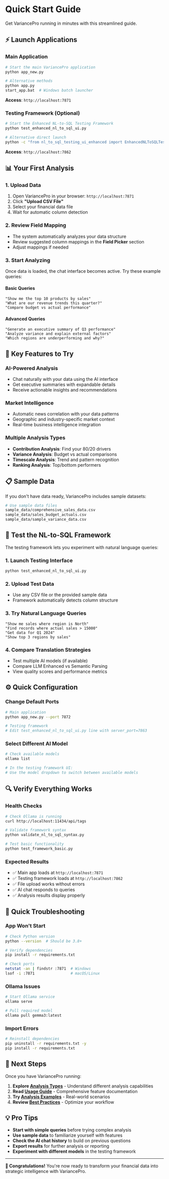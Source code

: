 # Quick Start Guide

Get VariancePro running in minutes with this streamlined guide.

## ⚡ Launch Applications

### Main Application
```bash
# Start the main VariancePro application
python app_new.py

# Alternative methods
python app.py
start_app.bat  # Windows batch launcher
```

**Access**: `http://localhost:7871`

### Testing Framework (Optional)
```bash
# Start the Enhanced NL-to-SQL Testing Framework
python test_enhanced_nl_to_sql_ui.py

# Alternative direct launch
python -c "from nl_to_sql_testing_ui_enhanced import EnhancedNLToSQLTestingUI; EnhancedNLToSQLTestingUI().launch()"
```

**Access**: `http://localhost:7862`

## 📊 Your First Analysis

### 1. Upload Data
1. Open VariancePro in your browser: `http://localhost:7871`
2. Click **"Upload CSV File"**
3. Select your financial data file
4. Wait for automatic column detection

### 2. Review Field Mapping
- The system automatically analyzes your data structure
- Review suggested column mappings in the **Field Picker** section
- Adjust mappings if needed

### 3. Start Analyzing
Once data is loaded, the chat interface becomes active. Try these example queries:

#### Basic Queries
```
"Show me the top 10 products by sales"
"What are our revenue trends this quarter?"
"Compare budget vs actual performance"
```

#### Advanced Queries
```
"Generate an executive summary of Q3 performance"
"Analyze variance and explain external factors"
"Which regions are underperforming and why?"
```

## 🎯 Key Features to Try

### AI-Powered Analysis
- Chat naturally with your data using the AI interface
- Get executive summaries with expandable details
- Receive actionable insights and recommendations

### Market Intelligence
- Automatic news correlation with your data patterns
- Geographic and industry-specific market context
- Real-time business intelligence integration

### Multiple Analysis Types
- **Contribution Analysis**: Find your 80/20 drivers
- **Variance Analysis**: Budget vs actual comparisons
- **Timescale Analysis**: Trend and pattern recognition
- **Ranking Analysis**: Top/bottom performers

## 📋 Sample Data

If you don't have data ready, VariancePro includes sample datasets:

```bash
# Use sample data files
sample_data/comprehensive_sales_data.csv
sample_data/sales_budget_actuals.csv
sample_data/sample_variance_data.csv
```

## 🧪 Test the NL-to-SQL Framework

The testing framework lets you experiment with natural language queries:

### 1. Launch Testing Interface
```bash
python test_enhanced_nl_to_sql_ui.py
```

### 2. Upload Test Data
- Use any CSV file or the provided sample data
- Framework automatically detects column structure

### 3. Try Natural Language Queries
```
"Show me sales where region is North"
"Find records where actual sales > 15000"
"Get data for Q1 2024"
"Show top 3 regions by sales"
```

### 4. Compare Translation Strategies
- Test multiple AI models (if available)
- Compare LLM Enhanced vs Semantic Parsing
- View quality scores and performance metrics

## ⚙️ Quick Configuration

### Change Default Ports
```bash
# Main application
python app_new.py --port 7872

# Testing framework
# Edit test_enhanced_nl_to_sql_ui.py line with server_port=7863
```

### Select Different AI Model
```bash
# Check available models
ollama list

# In the testing framework UI:
# Use the model dropdown to switch between available models
```

## 🔍 Verify Everything Works

### Health Checks
```bash
# Check Ollama is running
curl http://localhost:11434/api/tags

# Validate framework syntax
python validate_nl_to_sql_syntax.py

# Test basic functionality
python test_framework_basic.py
```

### Expected Results
- ✅ Main app loads at `http://localhost:7871`
- ✅ Testing framework loads at `http://localhost:7862`
- ✅ File upload works without errors
- ✅ AI chat responds to queries
- ✅ Analysis results display properly

## 🚨 Quick Troubleshooting

### App Won't Start
```bash
# Check Python version
python --version  # Should be 3.8+

# Verify dependencies
pip install -r requirements.txt

# Check ports
netstat -an | findstr :7871  # Windows
lsof -i :7871                # macOS/Linux
```

### Ollama Issues
```bash
# Start Ollama service
ollama serve

# Pull required model
ollama pull gemma3:latest
```

### Import Errors
```bash
# Reinstall dependencies
pip uninstall -r requirements.txt -y
pip install -r requirements.txt
```

## 🎯 Next Steps

Once you have VariancePro running:

1. **Explore [Analysis Types](Analysis-Types.md)** - Understand different analysis capabilities
2. **Read [Usage Guide](Usage-Guide.md)** - Comprehensive feature documentation  
3. **Try [Analysis Examples](Analysis-Examples.md)** - Real-world scenarios
4. **Review [Best Practices](Best-Practices.md)** - Optimize your workflow

## 💡 Pro Tips

- **Start with simple queries** before trying complex analysis
- **Use sample data** to familiarize yourself with features
- **Check the AI chat history** to build on previous questions
- **Export results** for further analysis or reporting
- **Experiment with different models** in the testing framework

---

**🎉 Congratulations!** You're now ready to transform your financial data into strategic intelligence with VariancePro.
